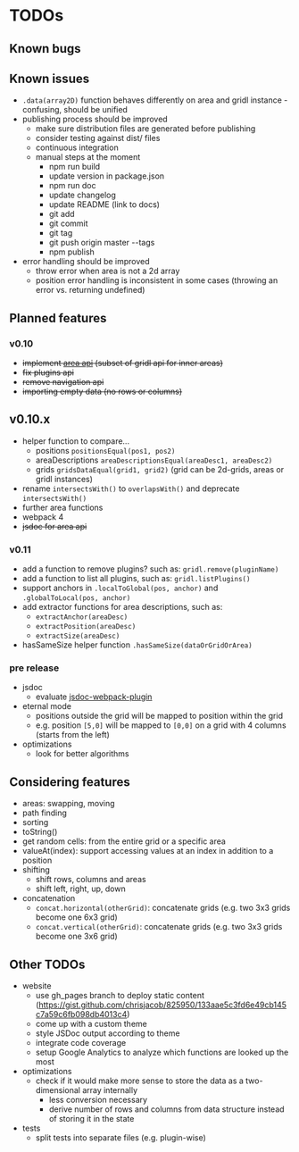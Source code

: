 # TODOs

## Known bugs

## Known issues
 
* `.data(array2D)` function behaves differently on area and gridl instance - confusing, should be unified
* publishing process should be improved
    * make sure distribution files are generated before publishing
    * consider testing against dist/ files
    * continuous integration
    * manual steps at the moment
        * npm run build
        * update version in package.json
        * npm run doc
        * update changelog
        * update README (link to docs)
        * git add
        * git commit
        * git tag <version number>
        * git push origin master --tags
        * npm publish
* error handling should be improved
    * throw error when area is not a 2d array
    * position error handling is inconsistent in some cases (throwing an error vs. returning undefined)

## Planned features

### v0.10
 
* ~~implement [area api](area-api.md) (subset of gridl api for inner areas)~~
* ~~fix plugins api~~
* ~~remove navigation api~~
* ~~importing empty data (no rows or columns)~~

## v0.10.x

* helper function to compare...
    * positions `positionsEqual(pos1, pos2)`
    * areaDescriptions `areaDescriptionsEqual(areaDesc1, areaDesc2)`
    * grids `gridsDataEqual(grid1, grid2)` (grid can be 2d-grids, areas or gridl instances)
* rename `intersectsWith()` to `overlapsWith()` and deprecate `intersectsWith()`
* further area functions
* webpack 4
* ~~jsdoc for area api~~

### v0.11

* add a function to remove plugins? such as: `gridl.remove(pluginName)`
* add a function to list all plugins, such as: `gridl.listPlugins()`
* support anchors in `.localToGlobal(pos, anchor)` and `.globalToLocal(pos, anchor)` 
* add extractor functions for area descriptions, such as:
    * `extractAnchor(areaDesc)`
    * `extractPosition(areaDesc)`
    * `extractSize(areaDesc)`
* hasSameSize helper function `.hasSameSize(dataOrGridOrArea)`


### pre release

* jsdoc
    * evaluate [jsdoc-webpack-plugin](https://www.npmjs.com/package/jsdoc-webpack-plugin)
* eternal mode
    * positions outside the grid will be mapped to position within the grid
    * e.g. position `[5,0]` will be mapped to `[0,0]` on a grid with 4 columns (starts from the left)
* optimizations
    * look for better algorithms

## Considering features

* areas: swapping, moving
* path finding
* sorting
* toString()
* get random cells: from the entire grid or a specific area
* valueAt(index): support accessing values at an index in addition to a position
* shifting
    * shift rows, columns and areas 
    * shift left, right, up, down
* concatenation
    * `concat.horizontal(otherGrid)`: concatenate grids (e.g. two 3x3 grids become one 6x3 grid)
    * `concat.vertical(otherGrid)`: concatenate grids (e.g. two 3x3 grids become one 3x6 grid)

## Other TODOs

* website
    * use gh_pages branch to deploy static content (https://gist.github.com/chrisjacob/825950/133aae5c3fd6e49cb145c7a59c6fb098db4013c4)
    * come up with a custom theme
    * style JSDoc output according to theme
    * integrate code coverage
    * setup Google Analytics to analyze which functions are looked up the most
* optimizations
    * check if it would make more sense to store the data as a two-dimensional array internally 
        * less conversion necessary
        * derive number of rows and columns from data structure instead of storing it in the state
* tests
    * split tests into separate files (e.g. plugin-wise)
